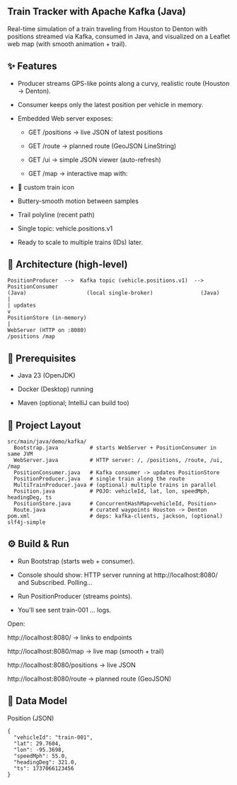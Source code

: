 ## Train Tracker with Apache Kafka (Java)

Real-time simulation of a train traveling from Houston to Denton with positions streamed via Kafka, consumed in Java, and visualized on a Leaflet web map (with smooth animation + trail).

## ✨ Features

- Producer streams GPS-like points along a curvy, realistic route (Houston → Denton).

- Consumer keeps only the latest position per vehicle in memory.

- Embedded Web server exposes:

    - GET /positions → live JSON of latest positions

    - GET /route → planned route (GeoJSON LineString)

    - GET /ui → simple JSON viewer (auto-refresh)

    - GET /map → interactive map with:

- 🚆 custom train icon

- Buttery-smooth motion between samples

- Trail polyline (recent path)

- Single topic: vehicle.positions.v1

- Ready to scale to multiple trains (IDs) later.

## 🧭 Architecture (high-level)
```
PositionProducer  -->  Kafka topic (vehicle.positions.v1)  -->  PositionConsumer
(Java)                   (local single-broker)               (Java)
|
| updates
v
PositionStore (in-memory)
|
WebServer (HTTP on :8080)
/positions /map

```
## 🧰 Prerequisites

- Java 23 (OpenJDK)

- Docker (Desktop) running

- Maven (optional; IntelliJ can build too)

## 📁 Project Layout

```
src/main/java/demo/kafka/
  Bootstrap.java          # starts WebServer + PositionConsumer in same JVM
  WebServer.java          # HTTP server: /, /positions, /route, /ui, /map
  PositionConsumer.java   # Kafka consumer -> updates PositionStore
  PositionProducer.java   # single train along the route
  MultiTrainProducer.java # (optional) multiple trains in parallel
  Position.java           # POJO: vehicleId, lat, lon, speedMph, headingDeg, ts
  PositionStore.java      # ConcurrentHashMap<vehicleId, Position>
  Route.java              # curated waypoints Houston -> Denton
pom.xml                   # deps: kafka-clients, jackson, (optional) slf4j-simple

 ```

## ⚙️ Build & Run

- Run Bootstrap (starts web + consumer).
- Console should show: HTTP server running at http://localhost:8080/ and Subscribed. Polling…

- Run PositionProducer (streams points).
- You’ll see sent train-001 … logs.

Open:

http://localhost:8080/
→ links to endpoints

http://localhost:8080/map
→ live map (smooth + trail)

http://localhost:8080/positions
→ live JSON

http://localhost:8080/route
→ planned route (GeoJSON)

## 🧩 Data Model

Position (JSON)

```
{
  "vehicleId": "train-001",
  "lat": 29.7604,
  "lon": -95.3698,
  "speedMph": 55.0,
  "headingDeg": 321.0,
  "ts": 1737066123456
}
```

